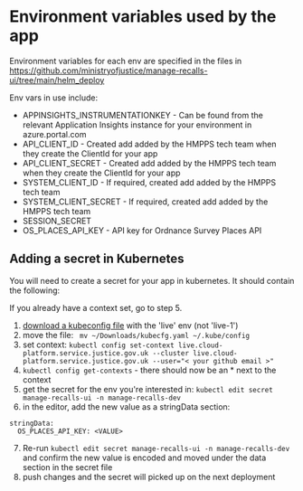 
# Environment variables used by the app

Environment variables for each env are specified in the files in https://github.com/ministryofjustice/manage-recalls-ui/tree/main/helm_deploy

Env vars in use include:
- APPINSIGHTS_INSTRUMENTATIONKEY - Can be found from the relevant Application Insights instance for your environment in azure.portal.com
- API_CLIENT_ID - Created add added by the HMPPS tech team when they create the ClientId for your app
- API_CLIENT_SECRET - Created add added by the HMPPS tech team when they create the ClientId for your app
- SYSTEM_CLIENT_ID - If required, created add added by the HMPPS tech team
- SYSTEM_CLIENT_SECRET - If required, created add added by the HMPPS tech team
- SESSION_SECRET
- OS_PLACES_API_KEY - API key for Ordnance Survey Places API

## Adding a secret in Kubernetes

You will need to create a secret for your app in kubernetes.  It should contain the following:

If you already have a context set, go to step 5.

1. [download a kubeconfig file](https://user-guide.cloud-platform.service.justice.gov.uk/documentation/getting-started/kubectl-config.html#get-a-kubeconfig-file) with the 'live' env (not 'live-1')
2. move the file: ` mv ~/Downloads/kubecfg.yaml ~/.kube/config`
3. set context: `kubectl config set-context live.cloud-platform.service.justice.gov.uk --cluster live.cloud-platform.service.justice.gov.uk --user="< your github email >"`
4. `kubectl config get-contexts` - there should now be an * next to the context
5. get the secret for the env you're interested in: `kubectl edit secret manage-recalls-ui -n manage-recalls-dev`
6. in the editor, add the new value as a stringData section:
```
stringData:
  OS_PLACES_API_KEY: <VALUE>
```
7. Re-run  `kubectl edit secret manage-recalls-ui -n manage-recalls-dev` and confirm the new value is encoded and moved under the data section in the secret file
8. push changes and the secret will picked up on the next deployment